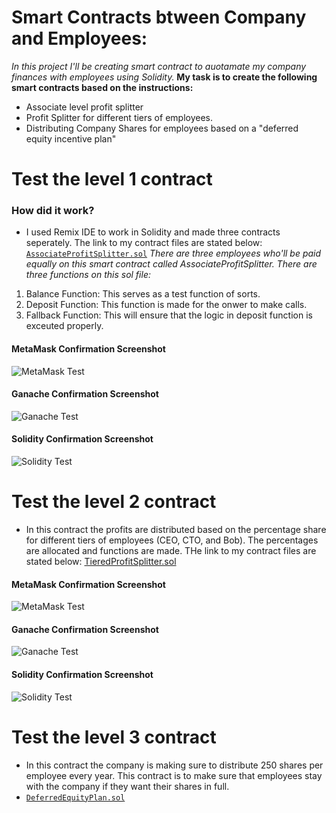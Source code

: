 # Smart Contracts btween Company and Employees:

*In this project I'll be creating smart contract to auotamate my company finances with employees using Solidity.* **My task is to create the following smart contracts based on the instructions:**

* Associate level profit splitter
* Profit Splitter for different tiers of employees.
* Distributing Company Shares for employees based on a "deferred equity incentive plan"


# Test the level 1 contract
### How did it work?
* I used Remix IDE to work in Solidity and made three contracts seperately. The link to my contract files are stated below: 
[`AssociateProfitSplitter.sol`](Starter-Code/AssociateProfitSplitter.sol)
*There are three employees who'll be paid equally on this smart contract called AssociateProfitSplitter. There are three functions on this sol file:*
1. Balance Function: This serves as a test function of sorts.
2. Deposit Function: This function is made for the onwer to make calls.
3. Fallback Function: This will ensure that the logic in deposit function is exceuted properly. 
#### MetaMask Confirmation Screenshot
![MetaMask Test](Images/level_1_Metamask.png)

#### Ganache Confirmation Screenshot
![Ganache Test](Images/level_1_Ganache.png)

#### Solidity Confirmation Screenshot
![Solidity Test](Images/level_1_Solidity.png)


# Test the level 2 contract
* In this contract the profits are distributed based on the percentage share for different tiers of employees (CEO, CTO, and Bob). The percentages are allocated and functions are made. THe link to my contract files are stated below:
[TieredProfitSplitter.sol](Starter-Code/TieredProfitSplitter.sol)

#### MetaMask Confirmation Screenshot
![MetaMask Test](Images/level_2_Metamask.png)

#### Ganache Confirmation Screenshot
![Ganache Test](Images/level_2_Ganache.png)

#### Solidity Confirmation Screenshot
![Solidity Test](Images/level_2_Solidity.png)


# Test the level 3 contract
* In this contract the company is making sure to distribute 250 shares per employee every year. This contract is to make sure that employees stay with the company if they want their shares in full. 
* [`DeferredEquityPlan.sol`](Starter-Code/DeferredEquityPlan.sol)